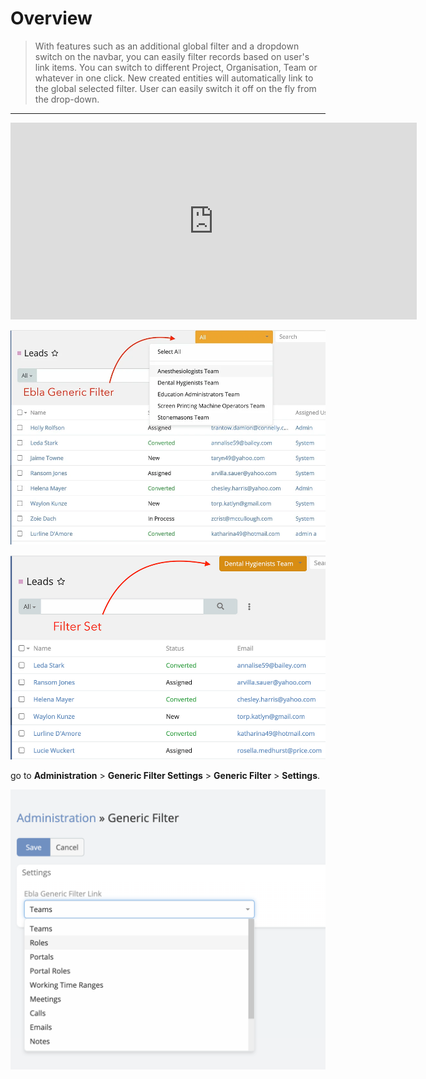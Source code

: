 # Overview

> With features such as an additional global filter and a dropdown switch on the navbar,
> you can easily filter records based on user's link items.
> You can switch to different Project, Organisation, Team or whatever in one click.
> New created entities will automatically link to the global selected filter.
> User can easily switch it off on the fly from the drop-down.

---

<iframe width="650" height="315" src="https://www.youtube.com/embed/LBd3PhjZg" frameborder="0" allow="accelerometer; autoplay; clipboard-write; encrypted-media; gyroscope; picture-in-picture" allowfullscreen></iframe>

![generic-filter](../../_static/images/extensions/generic-filter/generic-filter.png)

![generic-filter](../../_static/images/extensions/generic-filter/generic-filter-set.png)


go to **Administration** > **Generic Filter Settings** > **Generic Filter** > **Settings**.


![generic-filter](../../_static/images/extensions/generic-filter/generic-filter-op.png)